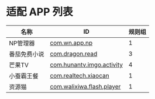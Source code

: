 # 适配 APP 列表

| 名称         | ID                                                              | 规则组 |
| ------------ | --------------------------------------------------------------- | ------ |
| NP管理器     | [com.wn.app.np](/docs/com.wn.app.np.md)                         | 1      |
| 番茄免费小说 | [com.dragon.read](/docs/com.dragon.read.md)                     | 3      |
| 芒果TV       | [com.hunantv.imgo.activity](/docs/com.hunantv.imgo.activity.md) | 4      |
| 小蚕霸王餐   | [com.realtech.xiaocan](/docs/com.realtech.xiaocan.md)           | 1      |
| 资源猫       | [com.walixiwa.flash.player](/docs/com.walixiwa.flash.player.md) | 1      |
